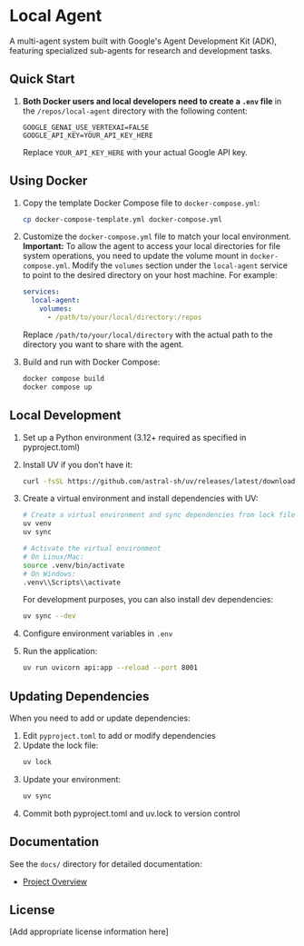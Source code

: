 # Local Agent

A multi-agent system built with Google's Agent Development Kit (ADK), featuring specialized sub-agents for research and development tasks.

## Quick Start

1. **Both Docker users and local developers need to create a `.env` file** in the `/repos/local-agent` directory with the following content:
   ```
   GOOGLE_GENAI_USE_VERTEXAI=FALSE
   GOOGLE_API_KEY=YOUR_API_KEY_HERE
   ```
   Replace `YOUR_API_KEY_HERE` with your actual Google API key.

## Using Docker

1. Copy the template Docker Compose file to `docker-compose.yml`:

    ```bash
    cp docker-compose-template.yml docker-compose.yml
    ```

2. Customize the `docker-compose.yml` file to match your local environment.  **Important:** To allow the agent to access your local directories for file system operations, you need to update the volume mount in `docker-compose.yml`. Modify the `volumes` section under the `local-agent` service to point to the desired directory on your host machine. For example:

    ```yaml
    services:
      local-agent:
        volumes:
          - /path/to/your/local/directory:/repos
    ```

    Replace `/path/to/your/local/directory` with the actual path to the directory you want to share with the agent.

3. Build and run with Docker Compose:

    ```bash
    docker compose build
    docker compose up
    ```

## Local Development

1. Set up a Python environment (3.12+ required as specified in pyproject.toml)
2. Install UV if you don't have it:
   ```bash
   curl -fsSL https://github.com/astral-sh/uv/releases/latest/download/uv-installer.sh | sh
   ```
3. Create a virtual environment and install dependencies with UV:
   ```bash
   # Create a virtual environment and sync dependencies from lock file
   uv venv
   uv sync
   
   # Activate the virtual environment
   # On Linux/Mac:
   source .venv/bin/activate
   # On Windows:
   .venv\\Scripts\\activate
   ```
   
   For development purposes, you can also install dev dependencies:
   ```bash
   uv sync --dev
   ```
   
4. Configure environment variables in `.env`
5. Run the application:
   ```bash
   uv run uvicorn api:app --reload --port 8001
   ```
   
## Updating Dependencies

When you need to add or update dependencies:

1. Edit `pyproject.toml` to add or modify dependencies
2. Update the lock file:
   ```bash
   uv lock
   ```
3. Update your environment:
   ```bash
   uv sync
   ```
4. Commit both pyproject.toml and uv.lock to version control

## Documentation

See the `docs/` directory for detailed documentation:
- [Project Overview](docs/overview.md)

## License

[Add appropriate license information here]